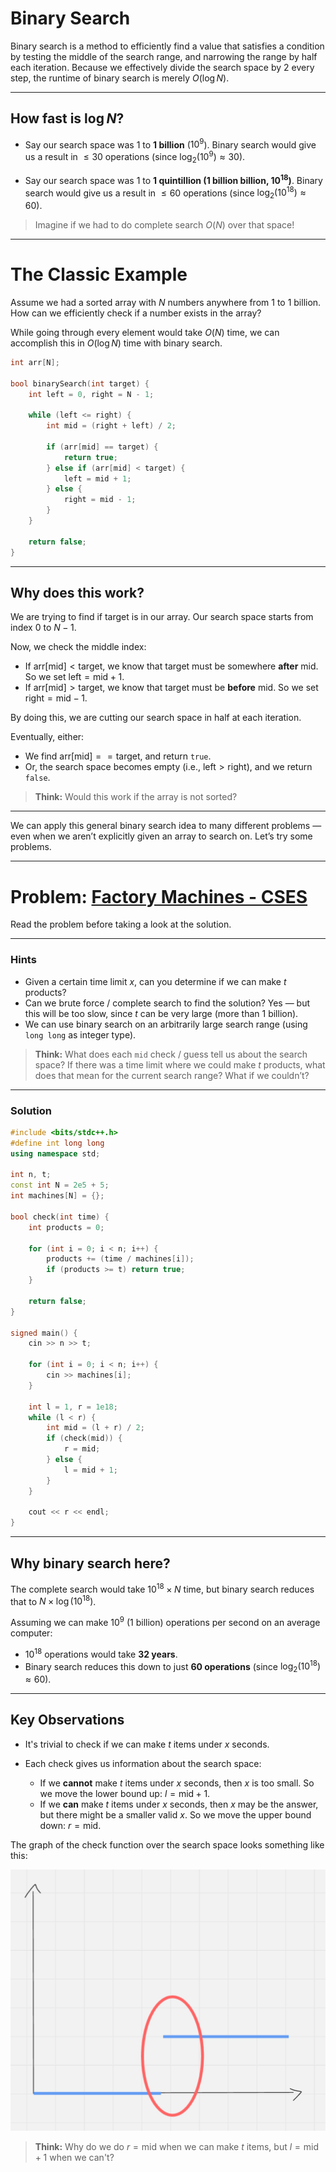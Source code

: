 # Binary Search

Binary search is a method to efficiently find a value that satisfies a condition by testing the middle of the search range, and narrowing the range by half each iteration. Because we effectively divide the search space by 2 every step, the runtime of binary search is merely $O(\log N)$.

---

## How fast is $\log N$?

* Say our search space was 1 to **1 billion** ($10^9$).
  Binary search would give us a result in $\leq 30$ operations (since $\log_2(10^9) \approx 30$).

* Say our search space was 1 to **1 quintillion (1 billion billion, $10^{18}$)**.
  Binary search would give us a result in $\leq 60$ operations (since $\log_2(10^{18}) \approx 60$).

> Imagine if we had to do complete search $O(N)$ over that space!

---

# The Classic Example

Assume we had a sorted array with $N$ numbers anywhere from 1 to 1 billion.
How can we efficiently check if a number exists in the array?

While going through every element would take $O(N)$ time, we can accomplish this in $O(\log N)$ time with binary search.

```cpp
int arr[N];

bool binarySearch(int target) {
    int left = 0, right = N - 1; 

    while (left <= right) {
        int mid = (right + left) / 2;

        if (arr[mid] == target) {
            return true;
        } else if (arr[mid] < target) {
            left = mid + 1;
        } else {
            right = mid - 1;
        }
    }

    return false;
}
```

---

## Why does this work?

We are trying to find if $\text{target}$ is in our array.
Our search space starts from index $0$ to $N - 1$.

Now, we check the middle index:

* If $\text{arr[mid]} < \text{target}$, we know that $\text{target}$ must be somewhere **after** $\text{mid}$. So we set $\text{left} = \text{mid} + 1$.
* If $\text{arr[mid]} > \text{target}$, we know that $\text{target}$ must be **before** $\text{mid}$. So we set $\text{right} = \text{mid} - 1$.

By doing this, we are cutting our search space in half at each iteration.

Eventually, either:

* We find $\text{arr[mid]} == \text{target}$, and return `true`.
* Or, the search space becomes empty (i.e., $\text{left} > \text{right}$), and we return `false`.

> **Think:** Would this work if the array is not sorted?

---

We can apply this general binary search idea to many different problems — even when we aren’t explicitly given an array to search on. Let’s try some problems.

---

# Problem: [Factory Machines - CSES](https://cses.fi/problemset/task/1620/)

Read the problem before taking a look at the solution.

---

### Hints

* Given a certain time limit $x$, can you determine if we can make $t$ products?
* Can we brute force / complete search to find the solution? Yes — but this will be too slow, since $t$ can be very large (more than 1 billion).
* We can use binary search on an arbitrarily large search range (using `long long` as integer type).

> **Think:** What does each `mid` check / guess tell us about the search space?
> If there was a time limit where we could make $t$ products, what does that mean for the current search range?
> What if we couldn’t?

---

### Solution

```cpp
#include <bits/stdc++.h>
#define int long long
using namespace std;

int n, t;
const int N = 2e5 + 5;
int machines[N] = {};

bool check(int time) {
    int products = 0;

    for (int i = 0; i < n; i++) {
        products += (time / machines[i]);
        if (products >= t) return true;
    }

    return false;
}

signed main() {
    cin >> n >> t;

    for (int i = 0; i < n; i++) {
        cin >> machines[i];
    }

    int l = 1, r = 1e18;
    while (l < r) {
        int mid = (l + r) / 2;
        if (check(mid)) {
            r = mid;
        } else {
            l = mid + 1;
        }
    }

    cout << r << endl;
}
```

---

## Why binary search here?

The complete search would take $10^{18} \times N$ time, but binary search reduces that to $N \times \log(10^{18})$.

Assuming we can make $10^9$ (1 billion) operations per second on an average computer:

* $10^{18}$ operations would take **32 years**.
* Binary search reduces this down to just **60 operations** (since $\log_2(10^{18}) \approx 60$).

---

## Key Observations

* It's trivial to check if we can make $t$ items under $x$ seconds.
* Each check gives us information about the search space:

  * If we **cannot** make $t$ items under $x$ seconds, then $x$ is too small. So we move the lower bound up: $l = \text{mid} + 1$.
  * If we **can** make $t$ items under $x$ seconds, then $x$ may be the answer, but there might be a smaller valid $x$. So we move the upper bound down: $r = \text{mid}$.

The graph of the check function over the search space looks something like this:

![alt text](image-1.png)

> **Think:**
> Why do we do $r = \text{mid}$ when we can make $t$ items, but $l = \text{mid} + 1$ when we can't?

